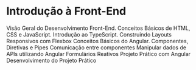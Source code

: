 # Introdução à Front-End

Visão Geral do Desenvolvimento Front-End. Conceitos Básicos de HTML, CSS e JavaScript.
Introdução ao TypeScript. Construindo Layouts Responsivos com Flexbox
Conceitos Básicos do Angular. Componentes, Diretivas e Pipes Comunicação entre componentes
Manipular dados de APIs utilizando Angular
Formulários Reativos
Projeto Prático com Angular
Desenvolvimento do Projeto Prático
